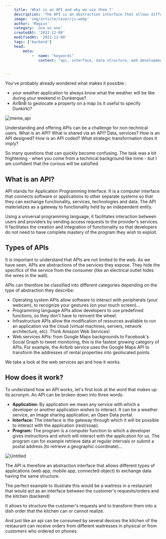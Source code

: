 ```yaml
---
    title: 'What is an API and why we use them ?'
    description: 'The API is an abstraction interface that allows different types of applications (web app, mobile app, connected object) to exchange data while having the same structure.'
    image: 'img/article/cover/js.webp'
    author: 'Magius'
    category: 'one on one'
    createdAt: '2022-12-08'
    modifiedAt: '2022-12-08'
    tags: ['backend']
    head:
        meta: 
            -  name: "keywords"
               content: "api, interface, data structure, web development"
            

---
```


You've probably already wondered what makes it possible :

- your weather application to always know what the weather will be like during your weekend in Dunkerque?
- AirBnB to geolocate a property on a map (is it useful to specify Dunkirk)?

![meme_api](/img/article/meme_api.png)

Understanding and offering APIs can be a challenge for non-technical users. What is an API? What is shared via an API? Data, services? How is an API designed? How is an API coded? What strategic transformation does it imply?

So many questions that can quickly become confusing. The task was a bit frightening - when you come from a technical background like mine - but I am confident that the curious will be satisfied.

## What is an API?

API stands for Application Programming Interface. It is a computer interface that connects software or applications to other separate systems so that they can exchange functionality, services, technologies and data. The API materializes as a gateway to functionality held by an independent entity.

Using a universal programming language, it facilitates interaction between users and providers by sending access requests to the provider's services. It facilitates the creation and integration of functionality so that developers do not need to have complete mastery of the program they wish to exploit.

## Types of APIs

It is important to understand that APIs are not limited to the web. As we have seen, APIs are abstractions of the services they expose. They hide the specifics of the service from the consumer (like an electrical outlet hides the wires in the wall).

APIs can therefore be classified into different categories depending on the type of abstraction they describe:

- Operating system APIs allow software to interact with peripherals (your webcam), to recognize your gestures (on your touch screen)...
- Programming language APIs allow developers to use predefined functions, so they don't have to reinvent the wheel.
- Infrastructure APIs allow the modification of resources available to run an application via the cloud (virtual machines, servers, network architecture, etc). Think Amazon Web Services!
- Web services APIs: from Google Maps backgrounds to Facebook's Social Graph to tweet monitoring, this is the fastest growing category of APIs. For example, the Airbnb service uses the Google Maps API to transform the addresses of rental properties into geolocated points.

We take a look at the web services api and how it works.

## How does it work?

To understand how an API works, let's first look at the word that makes up its acronym. An API can be broken down into three words:

- **Application:** By application we mean any service with which a developer or another application wishes to interact. It can be a weather service, an image sharing application, an Open Data portal.
- **Interface:** The interface is the gateway through which it will be possible to interact with the application (rest/soap).
- **Program:** The program is a computer function to which a developer gives instructions and which will interact with the application for us. The program can for example retrieve data at regular intervals or submit a postal address (to retrieve a geographic coordinate)...

![Untitled](/img/article/schema_api.png)

The API is therefore an abstraction interface that allows different types of applications (web app, mobile app, connected object) to exchange data having the same structure.

The perfect example to illustrate this would be a waitress in a restaurant that would act as an interface between the customer's requests/orders and the kitchen (backend)

It allows to structure the customer's requests and to transform them into a dish order that the kitchen can or cannot realize.

And just like an api can be consumed by several devices the kitchen of the restaurant can receive orders from different waitresses in physical or from customers who ordered on phones.
